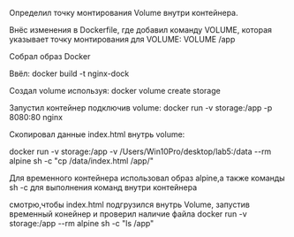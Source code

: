 Определил точку монтирования Volume внутри контейнера. 

Внёс изменения в Dockerfile, где добавил команду VOLUME, которая указывает точку монтирования для VOLUME: VOLUME /app 

Собрал образ Docker

Ввёл: docker build -t nginx-dock 

Создал volume используя: docker volume create storage

Запустил контейнер подключив volume: docker run -v storage:/app -p 8080:80 nginx

Скопировал данные index.html внутрь volume:

docker run -v storage:/app -v /Users/Win10Pro/desktop/lab5:/data --rm alpine sh -c "cp /data/index.html /app/"

Для временного контейнера использовал образ alpine,а также команды sh -c для выполнения команд внутри контейнера

смотрю,чтобы index.html подгрузился внутрь Volume, запустив временный конейнер и проверил наличие файла docker run -v storage:/app --rm alpine sh -c "ls /app"
